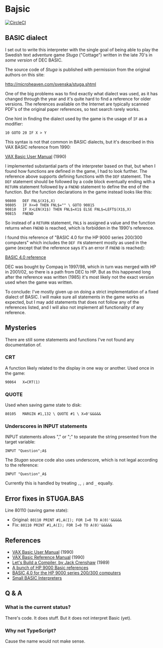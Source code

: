 # Bajsic

[![CircleCI](https://circleci.com/gh/jomag/bajsic/tree/master.svg?style=svg)](https://circleci.com/gh/jomag/bajsic/tree/master)

## BASIC dialect

I set out to write this interpreter with the single goal of being
able to play the Swedish text adventure game _Stuga_ ("Cottage")
written in the late 70's in _some version_ of DEC BASIC.

The source code of _Stuga_ is published with permission from the
original authors on this site:

http://microheaven.com/svenska/stuga.shtml

One of the big problems was to find exactly what dialect was used,
as it has changed through the year and it's quite hard to find a
reference for older versions. The references available on the
Internet are typically scanned PDF's of the original paper
references, so text search rarely works.

One hint in finding the dialect used by the game is the usage of
`IF` as a modifier:

```basic
10 GOTO 20 IF X > Y
```

This syntax is not that common in BASIC dialects, but it's described
in this VAX BASIC reference from 1990:

[VAX Basic User Manual](http://bitsavers.trailing-edge.com/pdf/dec/vax/lang/basic/AA-HY15B-TE_VAX_BASIC_User_Manual_Feb90.pdf) (1990)

I implemented substantial parts of the interpreter based on that,
but when I found how functions are defined in the game, I had to look
further. The reference above supports defining functions with the
`DEF` statement. The `DEF` statement should be followed by a code
block eventually ending with a `RETURN` statement followed by a
`FNEND` statement to define the end of the function. But the function
declarations in the game instead looks like this:

```basic
90800	DEF FNL$(X1$,X)
90805	IF X<=0 THEN FNL$="" \ GOTO 90815
90810	IF X>LEN(X1$) THEN FNL$=X1$ ELSE FNL$=LEFT$(X1$,X)
90815	FNEND
```

So instead of a `RETURN` statement, `FNL$` is assigned a value
and the function returns when `FNEND` is reached, which is forbidden
in the 1990's reference.

I found this reference of "BASIC 4.0 for the HP 9000 series 200/300
computers" which includes the `DEF FN` statement mostly as used in
the game (except that the reference says it's an error if `FNEND`
is reached):

[BASIC 4.0 reference](http://bitsavers.informatik.uni-stuttgart.de/pdf/dec/pdp11/rsts/V10/AA-2623D-TC_BASIC_PLUS_Lanuage_Manual_Dec1981.pdf)

DEC was bought by Compaq in 1997/98, which in turn was merged with
HP in 2001/02, so there is a path from DEC to HP. But as this happened
long after the reference was written (1985) it's most likely not
the exact version used when the game was written.

To conclude: I've mostly given up on doing a strict implementation
of a fixed dialect of BASIC. I will make sure all statements in the
game works as expected, but I may add statements that does not follow
any of the references listed, and I will also not implement all
functionality of any reference.

## Mysteries

There are still some statements and functions I've not found any
documentation of.

### CRT

A function likely related to the display in one way or another.
Used once in the game:

```basic
90064	X=CRT(1)
```

### QUOTE

Used when saving game state to disk:

```basic
80105	MARGIN #1,132 \ QUOTE #1 \ X=0'&&&&&
```

### Underscores in INPUT statements

INPUT statements allows "," or ";" to separate the string presented
from the target variable:

```basic
INPUT "Question";A$
```

The _Stugan_ source code also uses underscore, which is not legal according
to the reference:

```basic
INPUT "Question"_A$
```

Currently this is handled by treating `,`, `;` and `_` equally.

## Error fixes in STUGA.BAS

Line 80110 (saving game state):

- Original: `80110 PRINT #1,A(I); FOR I=0 TO A(0)'&&&&&`
- Fix: `80110 PRINT #1,A(I); FOR I=0 TO A(0)'&&&&&`

## References

- [VAX Basic User Manual](http://bitsavers.trailing-edge.com/pdf/dec/vax/lang/basic/AA-HY15B-TE_VAX_BASIC_User_Manual_Feb90.pdf) (1990)
- [VAX Basic Reference Manual](http://bitsavers.trailing-edge.com/pdf/dec/vax/lang/basic/AA-HY16B-TE_VAX_BASIC_Reference_Manual_Feb90.pdf) (1990)
- [ Let's Build a Compiler, by Jack Crenshaw](https://compilers.iecc.com/crenshaw/) (1989)
- [A bunch of HP 9000 Basic references](http://bitsavers.informatik.uni-stuttgart.de/pdf/hp/9000_basic/)
- [BASIC 4.0 for the HP 9000 series 200/300 computers](http://bitsavers.informatik.uni-stuttgart.de/pdf/dec/pdp11/rsts/V10/AA-2623D-TC_BASIC_PLUS_Lanuage_Manual_Dec1981.pdf)
- [Small BASIC Interpreters](https://sites.google.com/site/smallbasicinterpreters/)

## Q & A

### What is the current status?

There's code. It does stuff. But it does not interpret Basic (yet).

### Why not TypeScript?

Cause the name would not make sense.
